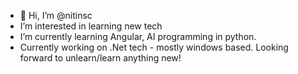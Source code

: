 - 👋 Hi, I’m @nitinsc
- I’m interested in learning new tech
- I’m currently learning Angular, AI programming in python.
- Currently working on .Net tech - mostly windows based.
Looking forward to unlearn/learn anything new!

<!---
nitinsc/nitinsc is a ✨ special ✨ repository because its `README.md` (this file) appears on your GitHub profile.
You can click the Preview link to take a look at your changes.
--->
